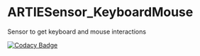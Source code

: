 # ARTIESensor_KeyboardMouse
Sensor to get keyboard and mouse interactions

[![Codacy Badge](https://api.codacy.com/project/badge/Grade/93ea38423d6747e69917e1aafdca48ca)](https://www.codacy.com/manual/ARTIEROCKS/ARTIESensor_KeyboardMouse?utm_source=github.com&amp;utm_medium=referral&amp;utm_content=ARTIEROCKS/ARTIESensor_KeyboardMouse&amp;utm_campaign=Badge_Grade)
